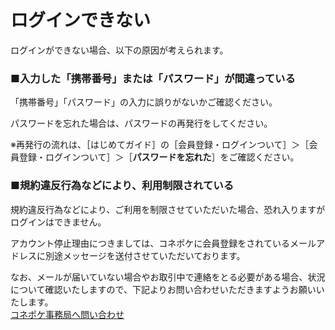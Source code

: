 # ログインできない

ログインができない場合、以下の原因が考えられます。

### ■入力した「携帯番号」または「パスワード」が間違っている

「携帯番号」「パスワード」の入力に誤りがないかご確認ください。

パスワードを忘れた場合は、パスワードの再発行をしてください。

※再発行の流れは、［はじめてガイド］の［会員登録・ログインついて］＞［会員登録・ログインついて］＞［**パスワードを忘れた**］をご確認ください。

### ■規約違反行為などにより、利用制限されている

規約違反行為などにより、ご利用を制限させていただいた場合、恐れ入りますがログインはできません。

アカウント停止理由につきましては、コネポケに会員登録をされているメールアドレスに別途メッセージを送付させていただいております。

なお、メールが届いていない場合やお取引中で連絡をとる必要がある場合、状況について確認いたしますので、下記よりお問い合わせいただきますようお願いいたします。  
[コネポケ事務局へ問い合わせ](mailto:support@conepoke.com)
